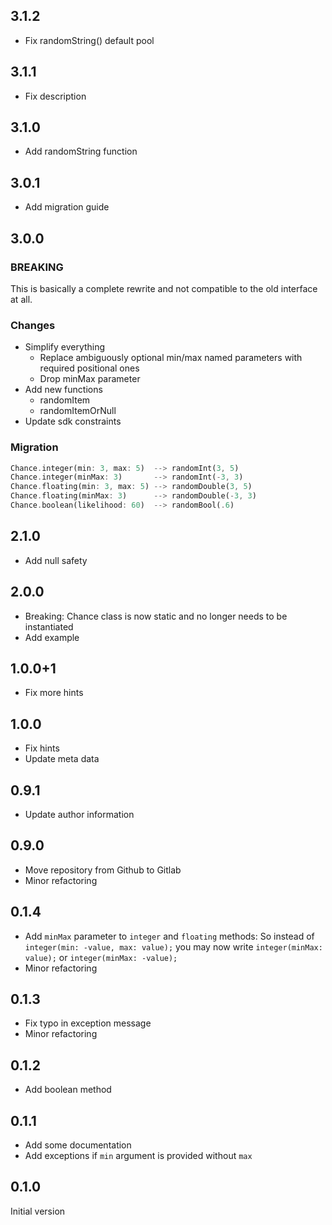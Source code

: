 ## 3.1.2
* Fix randomString() default pool

## 3.1.1
* Fix description

## 3.1.0
* Add randomString function

## 3.0.1
* Add migration guide

## 3.0.0
### BREAKING
This is basically a complete rewrite and not compatible to the old interface at
all.

### Changes
* Simplify everything
  * Replace ambiguously optional min/max named parameters with required
    positional ones
  * Drop minMax parameter
* Add new functions
  * randomItem
  * randomItemOrNull
* Update sdk constraints

### Migration
```dart
Chance.integer(min: 3, max: 5)  --> randomInt(3, 5)
Chance.integer(minMax: 3)       --> randomInt(-3, 3)
Chance.floating(min: 3, max: 5) --> randomDouble(3, 5)
Chance.floating(minMax: 3)      --> randomDouble(-3, 3)
Chance.boolean(likelihood: 60)  --> randomBool(.6)
```

## 2.1.0
* Add null safety

## 2.0.0
* Breaking: Chance class is now static and no longer needs to be instantiated
* Add example

## 1.0.0+1
* Fix more hints

## 1.0.0
* Fix hints
* Update meta data

## 0.9.1
* Update author information

## 0.9.0
* Move repository from Github to Gitlab
* Minor refactoring

## 0.1.4
* Add `minMax` parameter to `integer` and `floating` methods:
  So instead of
  `integer(min: -value, max: value);`
  you may now write
  `integer(minMax: value);`
  or
  `integer(minMax: -value);`
* Minor refactoring

## 0.1.3
* Fix typo in exception message
* Minor refactoring

## 0.1.2
* Add boolean method

## 0.1.1
* Add some documentation
* Add exceptions if `min` argument is provided without `max`

## 0.1.0
Initial version
